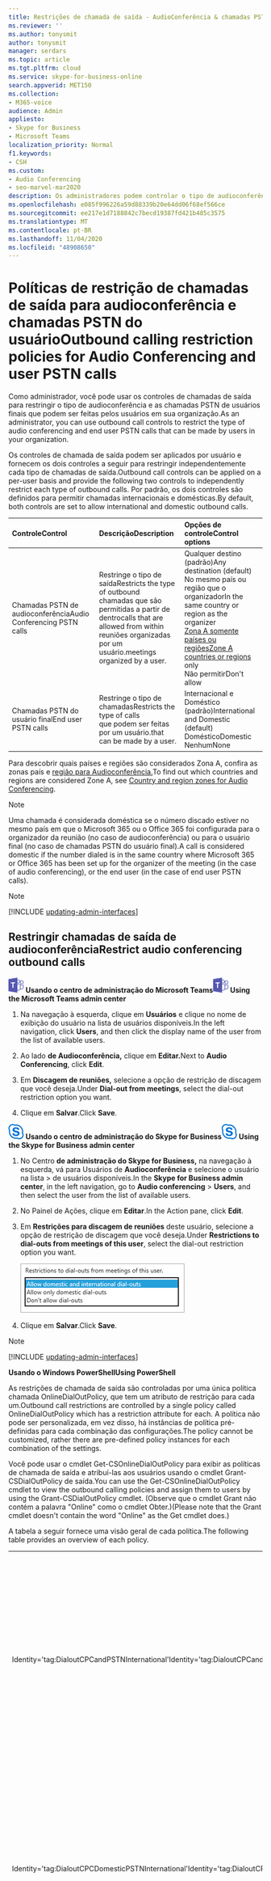 ```yaml
---
title: Restrições de chamada de saída - AudioConferência & chamadas PSTN
ms.reviewer: ''
ms.author: tonysmit
author: tonysmit
manager: serdars
ms.topic: article
ms.tgt.pltfrm: cloud
ms.service: skype-for-business-online
search.appverid: MET150
ms.collection:
- M365-voice
audience: Admin
appliesto:
- Skype for Business
- Microsoft Teams
localization_priority: Normal
f1.keywords:
- CSH
ms.custom:
- Audio Conferencing
- seo-marvel-mar2020
description: Os administradores podem controlar o tipo de audioconferência e chamadas PSTN do usuário final que podem ser feitas pelos usuários.
ms.openlocfilehash: e085f996226a59d88339b20e64dd06f68ef566ce
ms.sourcegitcommit: ee217e1d7188842c7becd19387fd421b485c3575
ms.translationtype: MT
ms.contentlocale: pt-BR
ms.lasthandoff: 11/04/2020
ms.locfileid: "48908650"
---
```

# <a name="outbound-calling-restriction-policies-for-audio-conferencing-and-user-pstn-calls"></a><span data-ttu-id="6028c-103">Políticas de restrição de chamadas de saída para audioconferência e chamadas PSTN do usuário</span><span class="sxs-lookup"><span data-stu-id="6028c-103">Outbound calling restriction policies for Audio Conferencing and user PSTN calls</span></span>

<span data-ttu-id="6028c-104">Como administrador, você pode usar os controles de chamadas de saída para restringir o tipo de audioconferência e as chamadas PSTN de usuários finais que podem ser feitas pelos usuários em sua organização.</span><span class="sxs-lookup"><span data-stu-id="6028c-104">As an administrator, you can use outbound call controls to restrict the type of audio conferencing and end user PSTN calls that can be made by users in your organization.</span></span> 

<span data-ttu-id="6028c-105">Os controles de chamada de saída podem ser aplicados por usuário e fornecem os dois controles a seguir para restringir independentemente cada tipo de chamadas de saída.</span><span class="sxs-lookup"><span data-stu-id="6028c-105">Outbound call controls can be applied on a per-user basis and provide the following two controls to independently restrict each type of outbound calls.</span></span> <span data-ttu-id="6028c-106">Por padrão, os dois controles são definidos para permitir chamadas internacionais e domésticas.</span><span class="sxs-lookup"><span data-stu-id="6028c-106">By default, both controls are set to allow international and domestic outbound calls.</span></span> 

|<span data-ttu-id="6028c-107">Controle</span><span class="sxs-lookup"><span data-stu-id="6028c-107">Control</span></span>|<span data-ttu-id="6028c-108">Descrição</span><span class="sxs-lookup"><span data-stu-id="6028c-108">Description</span></span>|<span data-ttu-id="6028c-109">Opções de controle</span><span class="sxs-lookup"><span data-stu-id="6028c-109">Control options</span></span>|
|:-----|:-----|:-----|
|<span data-ttu-id="6028c-110">Chamadas PSTN de audioconferência</span><span class="sxs-lookup"><span data-stu-id="6028c-110">Audio Conferencing PSTN calls</span></span>|<span data-ttu-id="6028c-111">Restringe o tipo de saída</span><span class="sxs-lookup"><span data-stu-id="6028c-111">Restricts the type of outbound</span></span> </br><span data-ttu-id="6028c-112">chamadas que são permitidas a partir de dentro</span><span class="sxs-lookup"><span data-stu-id="6028c-112">calls that are allowed from within</span></span> </br><span data-ttu-id="6028c-113">reuniões organizadas por um usuário.</span><span class="sxs-lookup"><span data-stu-id="6028c-113">meetings organized by a user.</span></span>|<span data-ttu-id="6028c-114">Qualquer destino (padrão)</span><span class="sxs-lookup"><span data-stu-id="6028c-114">Any destination (default)</span></span></br><span data-ttu-id="6028c-115">No mesmo país ou região que o organizador</span><span class="sxs-lookup"><span data-stu-id="6028c-115">In the same country or region as the organizer</span></span> </br> <span data-ttu-id="6028c-116">[Zona A somente países ou regiões](audio-conferencing-zones.md)</span><span class="sxs-lookup"><span data-stu-id="6028c-116">[Zone A countries or regions](audio-conferencing-zones.md) only</span></span> </br><span data-ttu-id="6028c-117">Não permitir</span><span class="sxs-lookup"><span data-stu-id="6028c-117">Don't allow</span></span>|
|<span data-ttu-id="6028c-118">Chamadas PSTN do usuário final</span><span class="sxs-lookup"><span data-stu-id="6028c-118">End user PSTN calls</span></span>|<span data-ttu-id="6028c-119">Restringe o tipo de chamadas</span><span class="sxs-lookup"><span data-stu-id="6028c-119">Restricts the type of calls</span></span> </br><span data-ttu-id="6028c-120">que podem ser feitas por um usuário.</span><span class="sxs-lookup"><span data-stu-id="6028c-120">that can be made by a user.</span></span>|<span data-ttu-id="6028c-121">Internacional e Doméstico (padrão)</span><span class="sxs-lookup"><span data-stu-id="6028c-121">International and Domestic (default)</span></span></br><span data-ttu-id="6028c-122">Doméstico</span><span class="sxs-lookup"><span data-stu-id="6028c-122">Domestic</span></span></br><span data-ttu-id="6028c-123">Nenhum</span><span class="sxs-lookup"><span data-stu-id="6028c-123">None</span></span>|

<span data-ttu-id="6028c-124">Para descobrir quais países e regiões são considerados Zona A, confira as zonas país e [região para Audioconferência.](audio-conferencing-zones.md)</span><span class="sxs-lookup"><span data-stu-id="6028c-124">To find out which countries and regions are considered Zone A, see [Country and region zones for Audio Conferencing](audio-conferencing-zones.md).</span></span>

   > [!NOTE]
   > <span data-ttu-id="6028c-125">Uma chamada é considerada doméstica se o número discado estiver no mesmo país em que o Microsoft 365 ou o Office 365 foi configurada para o organizador da reunião (no caso de audioconferência) ou para o usuário final (no caso de chamadas PSTN do usuário final).</span><span class="sxs-lookup"><span data-stu-id="6028c-125">A call is considered domestic if the number dialed is in the same country where Microsoft 365 or Office 365 has been set up for the organizer of the meeting (in the case of audio conferencing), or the end user (in the case of end user PSTN calls).</span></span> 

> [!NOTE]
> [!INCLUDE [updating-admin-interfaces](includes/updating-admin-interfaces.md)]

## <a name="restrict-audio-conferencing-outbound-calls"></a><span data-ttu-id="6028c-126">Restringir chamadas de saída de audioconferência</span><span class="sxs-lookup"><span data-stu-id="6028c-126">Restrict audio conferencing outbound calls</span></span>

<span data-ttu-id="6028c-127">![Um ícone mostrando o logotipo do Microsoft Teams](media/teams-logo-30x30.png) **Usando o centro de administração do Microsoft Teams**</span><span class="sxs-lookup"><span data-stu-id="6028c-127">![An icon showing the Microsoft Teams logo](media/teams-logo-30x30.png) **Using the Microsoft Teams admin center**</span></span>

1. <span data-ttu-id="6028c-128">Na navegação à esquerda, clique em **Usuários** e clique no nome de exibição do usuário na lista de usuários disponíveis.</span><span class="sxs-lookup"><span data-stu-id="6028c-128">In the left navigation, click **Users**, and then click the display name of the user from the list of available users.</span></span>

3. <span data-ttu-id="6028c-129">Ao lado **de Audioconferência,** clique em **Editar.**</span><span class="sxs-lookup"><span data-stu-id="6028c-129">Next to **Audio Conferencing**, click **Edit**.</span></span>

4. <span data-ttu-id="6028c-130">Em **Discagem de reuniões,** selecione a opção de restrição de discagem que você deseja.</span><span class="sxs-lookup"><span data-stu-id="6028c-130">Under **Dial-out from meetings**, select the dial-out restriction option you want.</span></span>

5. <span data-ttu-id="6028c-131">Clique em **Salvar**.</span><span class="sxs-lookup"><span data-stu-id="6028c-131">Click **Save**.</span></span> 

<span data-ttu-id="6028c-132">![Um ícone mostrando o logotipo do Skype for Business](media/sfb-logo-30x30.png) **Usando o centro de administração do Skype for Business**</span><span class="sxs-lookup"><span data-stu-id="6028c-132">![An icon showing the Skype for Business logo](media/sfb-logo-30x30.png) **Using the Skype for Business admin center**</span></span>

1. <span data-ttu-id="6028c-133">No Centro **de administração do Skype for Business,** na navegação à esquerda, vá para Usuários de **Audioconferência** e selecione o usuário na lista  >  de usuários disponíveis.</span><span class="sxs-lookup"><span data-stu-id="6028c-133">In the **Skype for Business admin center**, in the left navigation, go to **Audio conferencing** > **Users**, and then select the user from the list of available users.</span></span>

2. <span data-ttu-id="6028c-134">No Painel de Ações, clique em **Editar**.</span><span class="sxs-lookup"><span data-stu-id="6028c-134">In the Action pane, click **Edit**.</span></span>

3.  <span data-ttu-id="6028c-135">Em **Restrições para discagem de reuniões** deste usuário, selecione a opção de restrição de discagem que você deseja.</span><span class="sxs-lookup"><span data-stu-id="6028c-135">Under **Restrictions to dial-outs from meetings of this user**, select the dial-out restriction option you want.</span></span>

      ![As restrições às opções de discagem](media/restrictions-to-dial-outs.png)
      

4. <span data-ttu-id="6028c-137">Clique em **Salvar**.</span><span class="sxs-lookup"><span data-stu-id="6028c-137">Click **Save**.</span></span>

> [!Note]
> [!INCLUDE [updating-admin-interfaces](includes/updating-admin-interfaces.md)]

<span data-ttu-id="6028c-138">**Usando o Windows PowerShell**</span><span class="sxs-lookup"><span data-stu-id="6028c-138">**Using PowerShell**</span></span>

<span data-ttu-id="6028c-139">As restrições de chamada de saída são controladas por uma única política chamada OnlineDialOutPolicy, que tem um atributo de restrição para cada um.</span><span class="sxs-lookup"><span data-stu-id="6028c-139">Outbound call restrictions are controlled by a single policy called OnlineDialOutPolicy which has a restriction attribute for each.</span></span> <span data-ttu-id="6028c-140">A política não pode ser personalizada, em vez disso, há instâncias de política pré-definidas para cada combinação das configurações.</span><span class="sxs-lookup"><span data-stu-id="6028c-140">The policy cannot be customized, rather there are pre-defined policy instances for each combination of the settings.</span></span> 

<span data-ttu-id="6028c-141">Você pode usar o cmdlet Get-CSOnlineDialOutPolicy para exibir as políticas de chamada de saída e atribuí-las aos usuários usando o cmdlet Grant-CSDialOutPolicy de saída.</span><span class="sxs-lookup"><span data-stu-id="6028c-141">You can use the Get-CSOnlineDialOutPolicy cmdlet to view the outbound calling policies and assign them to users by using the Grant-CSDialOutPolicy cmdlet.</span></span> <span data-ttu-id="6028c-142">(Observe que o cmdlet Grant não contém a palavra "Online" como o cmdlet Obter.)</span><span class="sxs-lookup"><span data-stu-id="6028c-142">(Please note that the Grant cmdlet doesn't contain the word "Online" as the Get cmdlet does.)</span></span> 

<span data-ttu-id="6028c-143">A tabela a seguir fornece uma visão geral de cada política.</span><span class="sxs-lookup"><span data-stu-id="6028c-143">The following table provides an overview of each policy.</span></span>

|||
|:-----|:-----|
|<span data-ttu-id="6028c-144">Identity='tag:DialoutCPCandPSTNInternational'</span><span class="sxs-lookup"><span data-stu-id="6028c-144">Identity='tag:DialoutCPCandPSTNInternational'</span></span>    |    <span data-ttu-id="6028c-145">O usuário na conferência pode discar para números internacionais e domésticos, e esse usuário também pode fazer chamadas de saída para números internacionais e domésticos.</span><span class="sxs-lookup"><span data-stu-id="6028c-145">User in the conference can dial out to   international and domestic numbers, and this user can also make outbound calls to international and domestic numbers.</span></span>    |
|<span data-ttu-id="6028c-146">Identity='tag:DialoutCPCDomesticPSTNInternational'</span><span class="sxs-lookup"><span data-stu-id="6028c-146">Identity='tag:DialoutCPCDomesticPSTNInternational'</span></span>  |    <span data-ttu-id="6028c-147">O usuário na conferência só pode discar para números domésticos, e esse usuário pode fazer chamadas de saída para números internacionais e domésticos.</span><span class="sxs-lookup"><span data-stu-id="6028c-147">User in the conference can only dial out to   domestic numbers, and this user can make outbound calls to international and domestic numbers.</span></span>    |
|    <span data-ttu-id="6028c-148">Identity='tag:DialoutCPCDisabledPSTNInternational'</span><span class="sxs-lookup"><span data-stu-id="6028c-148">Identity='tag:DialoutCPCDisabledPSTNInternational'</span></span>    |    <span data-ttu-id="6028c-149">O usuário da conferência não pode fazer discagem. Esse usuário pode fazer chamadas de saída para números internacionais e domésticos.</span><span class="sxs-lookup"><span data-stu-id="6028c-149">User in the conference cannot make any dial out. This user can make outbound calls to international and domestic numbers.</span></span>    |
|    <span data-ttu-id="6028c-150">Identity='tag:DialoutCPCInternationalPSTNDomestic'</span><span class="sxs-lookup"><span data-stu-id="6028c-150">Identity='tag:DialoutCPCInternationalPSTNDomestic'</span></span>    |    <span data-ttu-id="6028c-151">O usuário na conferência pode discar para números internacionais e domésticos, e esse usuário só pode fazer chamadas de saída para o número PSTN doméstico.</span><span class="sxs-lookup"><span data-stu-id="6028c-151">User in the conference can dial out to   international and domestic numbers, and this user can only make outbound calls to domestic PSTN number.</span></span>    |
|    <span data-ttu-id="6028c-152">Identity='tag:DialoutCPCInternationalPSTNDisabled'</span><span class="sxs-lookup"><span data-stu-id="6028c-152">Identity='tag:DialoutCPCInternationalPSTNDisabled'</span></span>    |    <span data-ttu-id="6028c-153">O usuário na conferência pode discar para números internacionais e domésticos, e esse usuário não pode fazer chamadas de saída para o número PSTN além de números de emergência.</span><span class="sxs-lookup"><span data-stu-id="6028c-153">User in the conference can dial out to   international and domestic numbers, and this user cannot make any outbound calls to PSTN number besides emergency numbers.</span></span>    |
|    <span data-ttu-id="6028c-154">Identity='tag:DialoutCPCandPSTNDomestic'</span><span class="sxs-lookup"><span data-stu-id="6028c-154">Identity='tag:DialoutCPCandPSTNDomestic'</span></span>    |    <span data-ttu-id="6028c-155">O usuário na conferência só pode discar para números domésticos, e esse usuário só pode fazer chamada de saída para números PSTN domésticos.</span><span class="sxs-lookup"><span data-stu-id="6028c-155">User in the conference can only dial out to   domestic numbers, and this user can only make outbound call to domestic PSTN numbers.</span></span>    |
|    <span data-ttu-id="6028c-156">Identity='tag:DialoutCPCDomesticPSTNDisabled'</span><span class="sxs-lookup"><span data-stu-id="6028c-156">Identity='tag:DialoutCPCDomesticPSTNDisabled'</span></span>    |    <span data-ttu-id="6028c-157">O usuário na conferência só pode discar para números domésticos, e esse usuário não pode fazer chamadas de saída para o número PSTN além de números de emergência.</span><span class="sxs-lookup"><span data-stu-id="6028c-157">User in the conference can only dial out to   domestic numbers, and this user cannot make any outbound calls to PSTN number besides emergency numbers.</span></span>    |
|    <span data-ttu-id="6028c-158">Identity='tag:DialoutCPCDisabledPSTNDomestic'</span><span class="sxs-lookup"><span data-stu-id="6028c-158">Identity='tag:DialoutCPCDisabledPSTNDomestic'</span></span>    |    <span data-ttu-id="6028c-159">O usuário da conferência não pode fazer discagem, e esse usuário só pode fazer chamada de saída para números PSTN domésticos.</span><span class="sxs-lookup"><span data-stu-id="6028c-159">User in the conference cannot make any dial   out, and this user can only make outbound call to domestic PSTN numbers.</span></span>    |
|    <span data-ttu-id="6028c-160">Identity='tag:DialoutCPCandPSTNDisabled'</span><span class="sxs-lookup"><span data-stu-id="6028c-160">Identity='tag:DialoutCPCandPSTNDisabled'</span></span>    |    <span data-ttu-id="6028c-161">O usuário da conferência não pode fazer discagem, e esse usuário não pode fazer chamadas de saída para o número PSTN além de números de emergência.</span><span class="sxs-lookup"><span data-stu-id="6028c-161">User in the conference cannot make any dial   out, and this user cannot make any outbound calls to PSTN number besides emergency numbers.</span></span>    |
|    <span data-ttu-id="6028c-162">Identity='tag:DialoutCPCZoneAPSTNInternational'</span><span class="sxs-lookup"><span data-stu-id="6028c-162">Identity='tag:DialoutCPCZoneAPSTNInternational'</span></span>    |    <span data-ttu-id="6028c-163">O usuário na conferência só pode discar para países e regiões da Zona [A,](audio-conferencing-zones.md)e esse usuário pode fazer chamadas de saída para números internacionais e domésticos.</span><span class="sxs-lookup"><span data-stu-id="6028c-163">User in the conference can only dial out to [Zone A countries and regions](audio-conferencing-zones.md), and this user can make outbound calls to international and domestic numbers.</span></span>    |
|    <span data-ttu-id="6028c-164">Identity='tag:DialoutCPCZoneAPSTNDomestic'</span><span class="sxs-lookup"><span data-stu-id="6028c-164">Identity='tag:DialoutCPCZoneAPSTNDomestic'</span></span>    |    <span data-ttu-id="6028c-165">O usuário na conferência só pode discar para países e regiões da Zona [A,](audio-conferencing-zones.md)e esse usuário só pode fazer chamadas de saída para o número PSTN doméstico.</span><span class="sxs-lookup"><span data-stu-id="6028c-165">User in the conference can only dial out to [Zone A countries and regions](audio-conferencing-zones.md), and this user can only make outbound calls to domestic PSTN number.</span></span>    |
|    <span data-ttu-id="6028c-166">Identity='tag:DialoutCPCZoneAPSTNDisabled'</span><span class="sxs-lookup"><span data-stu-id="6028c-166">Identity='tag:DialoutCPCZoneAPSTNDisabled'</span></span>    |    <span data-ttu-id="6028c-167">O usuário na conferência só pode discar para países e regiões da Zona [A,](audio-conferencing-zones.md)e esse usuário não pode fazer chamadas de saída para o número PSTN além de números de emergência.</span><span class="sxs-lookup"><span data-stu-id="6028c-167">User in the conference can only dial out to [Zone A countries and regions](audio-conferencing-zones.md), and this user cannot make any outbound calls to PSTN number besides emergency numbers.</span></span>    |
